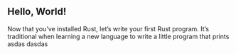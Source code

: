 ## Hello, World!

Now that you’ve installed Rust, let’s write your first Rust program. It’s
traditional when learning a new language to write a little program that prints
asdas
dasdas
